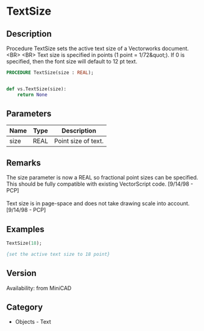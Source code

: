 # TextSize

## Description
Procedure TextSize sets the active text size of a Vectorworks document.&lt;BR&gt;
&lt;BR&gt;
Text size is specified in points (1 point = 1/72&amp;quot;). If 0 is specified, then the font size will default to 12 pt text.

```pascal
PROCEDURE TextSize(size : REAL);
```

```python

def vs.TextSize(size):
    return None
```

## Parameters
|Name|Type|Description|
|---|---|---|
|size|REAL|Point size of text.|

## Remarks
The size parameter is now a REAL so fractional point sizes can be specified. This should be fully compatible with existing VectorScript code. [9/14/98 - PCP] <BR>
<BR>
Text size is in page-space and does not take drawing scale into account.  [9/14/98 - PCP]

## Examples
```pascal
TextSize(18);

{set the active text size to 18 point}
```

## Version
Availability: from MiniCAD
## Category
* Objects - Text

